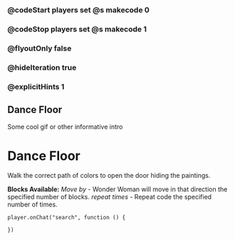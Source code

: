 ### @codeStart players set @s makecode 0
### @codeStop players set @s makecode 1

### @flyoutOnly false
### @hideIteration true 
### @explicitHints 1

## Dance Floor
Some cool gif or other informative intro

# Dance Floor
Walk the correct path of colors to open the door hiding the paintings.

**Blocks Available:**
*Move <direction> by <number>* - Wonder Woman will move in that direction the specified number of blocks.
*repeat <number> times* - Repeat code the specified number of times.

```ghost
player.onChat("search", function () {

})
```
